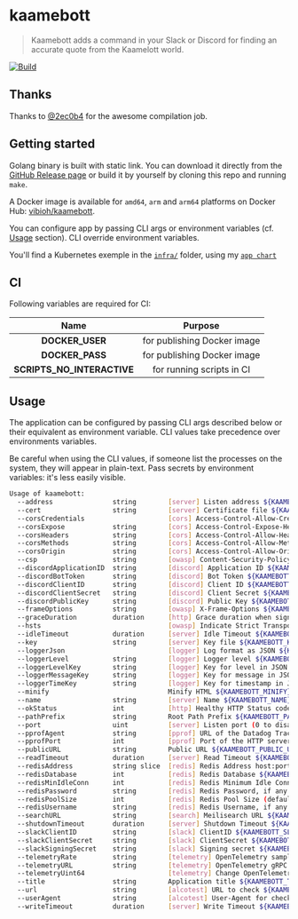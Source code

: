 # kaamebott

> Kaamebott adds a command in your Slack or Discord for finding an accurate quote from the Kaamelott world.

[![Build](https://github.com/ViBiOh/kaamebott/workflows/Build/badge.svg)](https://github.com/ViBiOh/kaamebott/actions)

## Thanks

Thanks to [@2ec0b4](https://github.com/2ec0b4/kaamelott-soundboard) for the awesome compilation job.

## Getting started

Golang binary is built with static link. You can download it directly from the [GitHub Release page](https://github.com/ViBiOh/kaamebott/releases) or build it by yourself by cloning this repo and running `make`.

A Docker image is available for `amd64`, `arm` and `arm64` platforms on Docker Hub: [vibioh/kaamebott](https://hub.docker.com/r/vibioh/kaamebott/tags).

You can configure app by passing CLI args or environment variables (cf. [Usage](#usage) section). CLI override environment variables.

You'll find a Kubernetes exemple in the [`infra/`](infra) folder, using my [`app chart`](https://github.com/ViBiOh/charts/tree/main/app)

## CI

Following variables are required for CI:

|            Name            |           Purpose           |
| :------------------------: | :-------------------------: |
|      **DOCKER_USER**       | for publishing Docker image |
|      **DOCKER_PASS**       | for publishing Docker image |
| **SCRIPTS_NO_INTERACTIVE** |  for running scripts in CI  |

## Usage

The application can be configured by passing CLI args described below or their equivalent as environment variable. CLI values take precedence over environments variables.

Be careful when using the CLI values, if someone list the processes on the system, they will appear in plain-text. Pass secrets by environment variables: it's less easily visible.

```bash
Usage of kaamebott:
  --address               string        [server] Listen address ${KAAMEBOTT_ADDRESS}
  --cert                  string        [server] Certificate file ${KAAMEBOTT_CERT}
  --corsCredentials                     [cors] Access-Control-Allow-Credentials ${KAAMEBOTT_CORS_CREDENTIALS} (default false)
  --corsExpose            string        [cors] Access-Control-Expose-Headers ${KAAMEBOTT_CORS_EXPOSE}
  --corsHeaders           string        [cors] Access-Control-Allow-Headers ${KAAMEBOTT_CORS_HEADERS} (default "Content-Type")
  --corsMethods           string        [cors] Access-Control-Allow-Methods ${KAAMEBOTT_CORS_METHODS} (default "GET")
  --corsOrigin            string        [cors] Access-Control-Allow-Origin ${KAAMEBOTT_CORS_ORIGIN} (default "*")
  --csp                   string        [owasp] Content-Security-Policy ${KAAMEBOTT_CSP} (default "default-src 'self'; base-uri 'self'; script-src 'self' 'httputils-nonce'; style-src 'self' 'httputils-nonce'; img-src 'self' platform.slack-edge.com")
  --discordApplicationID  string        [discord] Application ID ${KAAMEBOTT_DISCORD_APPLICATION_ID}
  --discordBotToken       string        [discord] Bot Token ${KAAMEBOTT_DISCORD_BOT_TOKEN}
  --discordClientID       string        [discord] Client ID ${KAAMEBOTT_DISCORD_CLIENT_ID}
  --discordClientSecret   string        [discord] Client Secret ${KAAMEBOTT_DISCORD_CLIENT_SECRET}
  --discordPublicKey      string        [discord] Public Key ${KAAMEBOTT_DISCORD_PUBLIC_KEY}
  --frameOptions          string        [owasp] X-Frame-Options ${KAAMEBOTT_FRAME_OPTIONS} (default "deny")
  --graceDuration         duration      [http] Grace duration when signal received ${KAAMEBOTT_GRACE_DURATION} (default 30s)
  --hsts                                [owasp] Indicate Strict Transport Security ${KAAMEBOTT_HSTS} (default true)
  --idleTimeout           duration      [server] Idle Timeout ${KAAMEBOTT_IDLE_TIMEOUT} (default 2m0s)
  --key                   string        [server] Key file ${KAAMEBOTT_KEY}
  --loggerJson                          [logger] Log format as JSON ${KAAMEBOTT_LOGGER_JSON} (default false)
  --loggerLevel           string        [logger] Logger level ${KAAMEBOTT_LOGGER_LEVEL} (default "INFO")
  --loggerLevelKey        string        [logger] Key for level in JSON ${KAAMEBOTT_LOGGER_LEVEL_KEY} (default "level")
  --loggerMessageKey      string        [logger] Key for message in JSON ${KAAMEBOTT_LOGGER_MESSAGE_KEY} (default "msg")
  --loggerTimeKey         string        [logger] Key for timestamp in JSON ${KAAMEBOTT_LOGGER_TIME_KEY} (default "time")
  --minify                              Minify HTML ${KAAMEBOTT_MINIFY} (default true)
  --name                  string        [server] Name ${KAAMEBOTT_NAME} (default "http")
  --okStatus              int           [http] Healthy HTTP Status code ${KAAMEBOTT_OK_STATUS} (default 204)
  --pathPrefix            string        Root Path Prefix ${KAAMEBOTT_PATH_PREFIX}
  --port                  uint          [server] Listen port (0 to disable) ${KAAMEBOTT_PORT} (default 1080)
  --pprofAgent            string        [pprof] URL of the Datadog Trace Agent (e.g. http://datadog.observability:8126) ${KAAMEBOTT_PPROF_AGENT}
  --pprofPort             int           [pprof] Port of the HTTP server (0 to disable) ${KAAMEBOTT_PPROF_PORT} (default 0)
  --publicURL             string        Public URL ${KAAMEBOTT_PUBLIC_URL} (default "https://kaamebott.vibioh.fr")
  --readTimeout           duration      [server] Read Timeout ${KAAMEBOTT_READ_TIMEOUT} (default 5s)
  --redisAddress          string slice  [redis] Redis Address host:port (blank to disable) ${KAAMEBOTT_REDIS_ADDRESS}, as a string slice, environment variable separated by "," (default [127.0.0.1:6379])
  --redisDatabase         int           [redis] Redis Database ${KAAMEBOTT_REDIS_DATABASE} (default 0)
  --redisMinIdleConn      int           [redis] Redis Minimum Idle Connections ${KAAMEBOTT_REDIS_MIN_IDLE_CONN} (default 0)
  --redisPassword         string        [redis] Redis Password, if any ${KAAMEBOTT_REDIS_PASSWORD}
  --redisPoolSize         int           [redis] Redis Pool Size (default GOMAXPROCS*10) ${KAAMEBOTT_REDIS_POOL_SIZE} (default 0)
  --redisUsername         string        [redis] Redis Username, if any ${KAAMEBOTT_REDIS_USERNAME}
  --searchURL             string        [search] Meilisearch URL ${KAAMEBOTT_SEARCH_URL} (default "http://meilisearch:7700")
  --shutdownTimeout       duration      [server] Shutdown Timeout ${KAAMEBOTT_SHUTDOWN_TIMEOUT} (default 10s)
  --slackClientID         string        [slack] ClientID ${KAAMEBOTT_SLACK_CLIENT_ID}
  --slackClientSecret     string        [slack] ClientSecret ${KAAMEBOTT_SLACK_CLIENT_SECRET}
  --slackSigningSecret    string        [slack] Signing secret ${KAAMEBOTT_SLACK_SIGNING_SECRET}
  --telemetryRate         string        [telemetry] OpenTelemetry sample rate, 'always', 'never' or a float value ${KAAMEBOTT_TELEMETRY_RATE} (default "always")
  --telemetryURL          string        [telemetry] OpenTelemetry gRPC endpoint (e.g. otel-exporter:4317) ${KAAMEBOTT_TELEMETRY_URL}
  --telemetryUint64                     [telemetry] Change OpenTelemetry Trace ID format to an unsigned int 64 ${KAAMEBOTT_TELEMETRY_UINT64} (default true)
  --title                 string        Application title ${KAAMEBOTT_TITLE} (default "Kaamebott")
  --url                   string        [alcotest] URL to check ${KAAMEBOTT_URL}
  --userAgent             string        [alcotest] User-Agent for check ${KAAMEBOTT_USER_AGENT} (default "Alcotest")
  --writeTimeout          duration      [server] Write Timeout ${KAAMEBOTT_WRITE_TIMEOUT} (default 10s)
```
